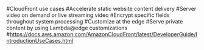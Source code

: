 #CloudFront use cases
#Accelerate static website content delivery
#Server video on demand or live streaming video
#Encrypt specific fields throughout system processing 
#Customize at the edge 
#Serve private content by using Lambda@edge customizations 
#https://docs.aws.amazon.com/AmazonCloudFront/latest/DeveloperGuide/IntroductionUseCases.html

